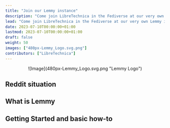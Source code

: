 ```yaml
---
title: "Join our Lemmy instance"
description: "Come join LibreTechnica in the Fediverse at our very own Lemmy instance.  There you can explore hundreds of communities on the decentralized alternative to Reddit."
lead: "Come join LibreTechnica in the Fediverse at our very own Lemmy instance.  There you can explore hundreds of communities on the decentralized alternative to Reddit."
date: 2023-07-10T00:00:00+01:00
lastmod: 2023-07-10T00:00:00+01:00
draft: false
weight: 50
images: ["480px-Lemmy_Logo.svg.png"]
contributors: ["LibreTechnica"]
---
```

<div style="text-align: center;">
![Image](480px-Lemmy_Logo.svg.png "Lemmy Logo")
</div>

## Reddit situation

## What is Lemmy

## Getting Started and basic how-to
